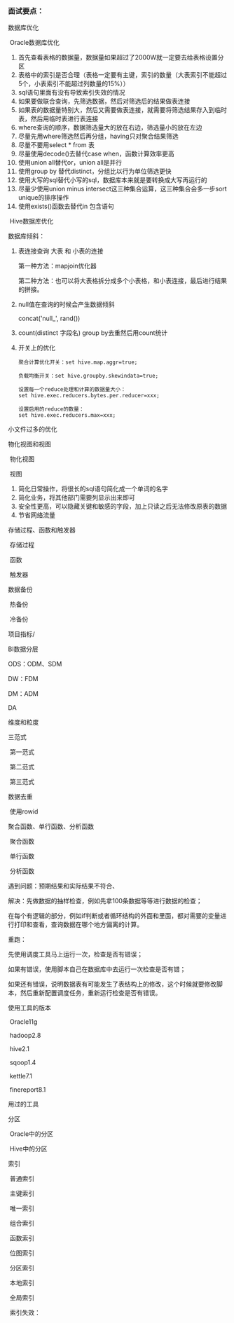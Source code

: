 ### 面试要点：

数据库优化

​		Oracle数据库优化

1. 首先查看表格的数据量，数据量如果超过了2000W就一定要去给表格设置分区
2. 表格中的索引是否合理（表格一定要有主键，索引的数量（大表索引不能超过5个，小表索引不能超过列数量的15%））
3. sql语句里面有没有导致索引失效的情况
4. 如果要做联合查询，先筛选数据，然后对筛选后的结果做表连接
5. 如果表的数据量特别大，然后又需要做表连接，就需要将筛选结果存入到临时表，然后用临时表进行表连接
6. where查询的顺序，数据筛选量大的放在右边，筛选量小的放在左边
7. 尽量先用where筛选然后再分组，having只对聚合结果筛选
8. 尽量不要用select * from 表
9. 尽量使用decode()去替代case when，函数计算效率更高
10. 使用union all替代or，union all是并行
11. 使用group by 替代distinct，分组比以行为单位筛选更快
12. 使用大写的sql替代小写的sql，数据库本来就是要转换成大写再运行的
13. 尽量少使用union minus intersect这三种集合运算，这三种集合会多一步sort unique的排序操作
14. 使用exists()函数去替代in 包含语句

​		Hive数据库优化

数据库倾斜：

1. 表连接查询  大表 和 小表的连接

   第一种方法：mapjoin优化器

   第二种方法：也可以将大表格拆分成多个小表格，和小表连接，最后进行结果的拼接。

2. null值在查询的时候会产生数据倾斜

   concat('null_', rand())

3. count(distinct 字段名)
   group by去重然后用count统计

4. 开关上的优化

   ````
   聚合计算优化开关：set hive.map.aggr=true;
   
   负载均衡开关：set hive.groupby.skewindata=true;
   
   设置每一个reduce处理和计算的数据量大小：
   set hive.exec.reducers.bytes.per.reducer=xxx;
   
   设置启用的reduce的数量：
   set hive.exec.reducers.max=xxx;
   ````

小文件过多的优化





物化视图和视图

​		物化视图

​		视图

1. 简化日常操作，将很长的sql语句简化成一个单词的名字
2. 简化业务，将其他部门需要列显示出来即可
3. 安全性更高，可以隐藏关键和敏感的字段，加上只读之后无法修改原表的数据
4. 节省网络流量



存储过程、函数和触发器

​		存储过程

​		函数

​		触发器



数据备份

​		热备份

​		冷备份



项目指标/



BI数据分层

ODS：ODM、SDM

DW：FDM

DM：ADM

DA



维度和粒度



三范式

​		第一范式

​		第二范式

​		第三范式



数据去重

​		使用rowid



聚合函数、单行函数、分析函数

​		聚合函数

​		单行函数

​		分析函数



遇到问题：预期结果和实际结果不符合、

解决：先做数据的抽样检查，例如先拿100条数据等等进行数据的检查；

在每个有逻辑的部分，例如if判断或者循环结构的外面和里面，都对需要的变量进行打印和查看，查询数据在哪个地方偏离的计算。



重跑：

先使用调度工具马上运行一次，检查是否有错误；

如果有错误，使用脚本自己在数据库中去运行一次检查是否有错；

如果还有错误，说明数据表有可能发生了表结构上的修改，这个时候就要修改脚本，然后重新配置调度任务，重新运行检查是否有错误。



使用工具的版本

​		Oracle11g

​		hadoop2.8

​		hive2.1

​		sqoop1.4

​		kettle7.1

​		finereport8.1

用过的工具

分区

​		Oracle中的分区

​		Hive中的分区



索引

​		普通索引

​		主键索引

​		唯一索引

​		组合索引

​		函数索引

​		位图索引

​		分区索引

​				本地索引

​				全局索引

​		索引失效：

